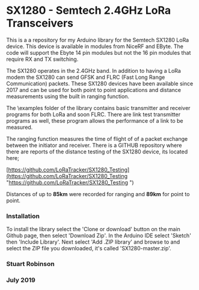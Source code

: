 # SX1280 - Semtech 2.4GHz LoRa Transceivers

This is a a repository for my Arduino library for the Semtech SX1280 LoRa device. This device is available in modules from NiceRF and EByte. The code will support the Ebyte 14 pin modules but not the 16 pin modules that require RX and TX switching.  

The SX1280 operates in the 2.4GHz band. In addition to having a LoRa modem the SX1280 can send GFSK and FLRC (Fast Long Range Communication) packets. 
These SX1280 devices have been available since 2017 and can be used for both point to point applications and distance measurements using the built in ranging function. 

The \examples folder of the library contains basic transmitter and receiver programs for both LoRa and soon FLRC. There are link test transmitter programs as well, these program allows the performance of a link to be measured.  

The ranging function measures the time of flight of of a packet exchange between the initiator and receiver. There is a GITHUB repository where there are reports of the distance testing of the SX1280 device, its located here;

[https://github.com/LoRaTracker/SX1280_Testing](https://github.com/LoRaTracker/SX1280_Testing "https://github.com/LoRaTracker/SX1280_Testing ")

Distances of up to **85km** were recorded for ranging and **89km** for point to point. 

### Installation

To install the library select the 'Clone or download' button on the main Github page, then select 'Download Zip'. In the Arduino IDE select 'Sketch' then 'Include Library'. Next select 'Add .ZIP library' and browse to and select the ZIP file you downloaded, it's called 'SX1280-master.zip'.




### Stuart Robinson
### July 2019
